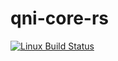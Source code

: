 # qni-core-rs

[![Linux Build Status](https://travis-ci.com/Riey/qni-core-rs.svg?branch=master)](https://travis-ci.com/Riey/qni-core-rs)
